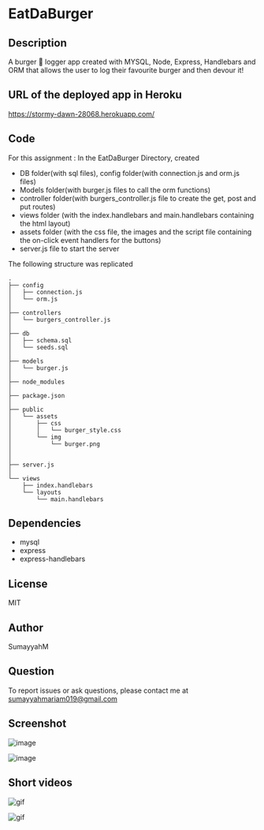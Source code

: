 # EatDaBurger

## Description
A burger :hamburger: logger app created with MYSQL, Node, Express, Handlebars and ORM that allows the user to log their favourite burger and then devour it!

## URL of the deployed app in Heroku
https://stormy-dawn-28068.herokuapp.com/

## Code 
For this assignment :
In the EatDaBurger Directory, created
* DB folder(with sql files), config folder(with connection.js and orm.js files)
* Models folder(with burger.js files to call the orm functions)
* controller folder(with  burgers_controller.js file to create the get, post and put routes)
* views folder (with the index.handlebars and main.handlebars containing the html layout)
* assets folder (with the css file, the images and the script file containing the on-click event handlers for the buttons)
* server.js file to start the server 

The following structure was replicated
```
.
├── config
│   ├── connection.js
│   └── orm.js
│ 
├── controllers
│   └── burgers_controller.js
│
├── db
│   ├── schema.sql
│   └── seeds.sql
│
├── models
│   └── burger.js
│ 
├── node_modules
│ 
├── package.json
│
├── public
│   └── assets
│       ├── css
│       │   └── burger_style.css
│       └── img
│           └── burger.png
│   
│
├── server.js
│
└── views
    ├── index.handlebars
    └── layouts
        └── main.handlebars
```

## Dependencies
* mysql
* express
* express-handlebars

## License
MIT

## Author
SumayyahM

## Question
To report issues or ask questions, please contact me at sumayyahmariam019@gmail.com

## Screenshot
![image](https://user-images.githubusercontent.com/66535567/95411212-8b292b80-08eb-11eb-936e-0b718a404d31.png)

![image](https://user-images.githubusercontent.com/66535567/95411256-b14ecb80-08eb-11eb-9e5e-901ffa326a25.png)

## Short videos

![gif](https://j.gifs.com/3QA8xn.gif)

![gif](https://j.gifs.com/gZ3o9l.gif)
